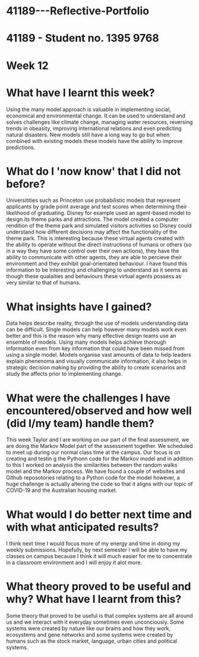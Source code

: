 # 41189---Reflective-Portfolio 

# 41189 - Student no. 1395 9768 

# Week 12

# What have I learnt this week? 

Using the many model approach is valuable in implementing social, economical and environmental change.  It can be used to understand and solves challenges like climate change, managing water resources, reversing trends in obeasity, improving international relations and even predicting natural disasters. New models still have a long way to go but when combined with existing models these models have the ability to improve predictions. 

# What do I 'now know' that I did not before? 

Universitities such as Princeton use probabilistic models that represent applicants by grade point average and test scores when determining their likelihood of graduating. Disney for example used an agent-based model to design its theme parks and attractions. The model created a computer rendition of the theme park and simulated visitors activities so Disney could understand how different decisions may affect the functionality of the theme park. This is interesting because these virtual agents created with the ability to operate without the direct instructions of humans or others (so in a way they have some control over their own actions), they have the ability to communicate with other agents, they are able to percieve their environment and they exihibit goal-orientated behaviour. I have found this information to be interesting and challenging to understand as it seems as though these qualaities and behaviours these virtual agents possess as very similar to that of humans.

# What insights have I gained? 

Data helps describe reality, through the use of models understanding data can be difficult. Single models can help however many models work even better and this is the reason why many effective design teams use an ensemble of models. Using many models helps achieve thorough information even from key information that could have been missed from using a single model. Models organise vast amounts of data to help leaders explain phenenoma and visually communicate information, it also helps in strategic decision making by providing the ability to create scenarios and study the affects prior to implementing change. 

# What were the challenges I have encountered/observed and how well (did I/my team) handle them? 

This week Taylor and I are working on our part of the final assessment, we are doing the Markov Model part of the assessment together. We scheduled to meet up during our normal class time at the campus. Our focus is on creating and testin g the Pythonn code for the Markov model and in addition to this I worked on analysis the similarities between the random walks model and the Markov process. We have found a couple of websites and Github reposotories relating to a Python code for the model however, a huge challenge is actually altering the code so that it aligns with our topic of COVID-19 and the Australian housing market.  

# What would I do better next time and with what anticipated results? 

I think next time I would focus more of my energy and time in doing my weekly submissions. Hopefully, by next semester I will be able to have my classes on campus because I think it will much easier for me to concentrate in a classroom environment and I will enjoy it alot more. 

# What theory proved to be useful and why? What have I learnt from this? 
Some theory that proved to be useful is that complex systems are all around us and we interact with it everyday sometimes even unconciously. Some systems were created by nature like our brains and how they work, ecosystems and gene networks and some systems were created by humans such as the stock market, language, urban cities and political systems. 

